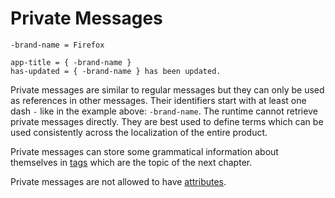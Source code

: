 # Private Messages

```
-brand-name = Firefox

app-title = { -brand-name }
has-updated = { -brand-name } has been updated.
```

Private messages are similar to regular messages but they can only be used as
references in other messages. Their identifiers start with at least one dash
`-` like in the example above: `-brand-name`. The runtime cannot retrieve
private messages directly. They are best used to define terms which can be
used consistently across the localization of the entire product.

Private messages can store some grammatical information about themselves in
[tags](tags.html) which are the topic of the next chapter.

Private messages are not allowed to have [attributes](attributes.html).
